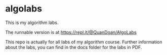# algolabs
This is my algorithm labs.

The runnable version is at https://repl.it/@QuanDoan/AlgoLabs

This repo is actually for all labs of my algorithm course. 
Further information about the labs, you can find in the docs folder for the labs in PDF.

